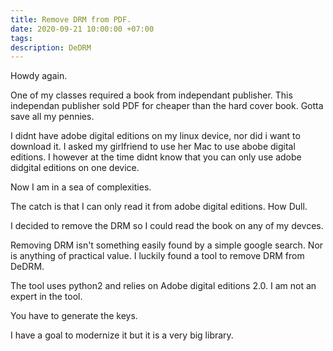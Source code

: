 ```yaml
---
title: Remove DRM from PDF.
date: 2020-09-21 10:00:00 +07:00
tags: 
description: DeDRM
---
```


Howdy again.

One of my classes required a book from independant publisher.
This independan publisher sold PDF for cheaper than the hard cover book.
Gotta save all my pennies.

I didnt have adobe digital editions on my linux device, nor did i want to download it.
I asked my girlfriend to use her Mac to use abobe digital editions.
I however at the time didnt know that you can only use adobe didgital editions on one device.

Now I am in a sea of complexities.

The catch is that I can only read it from adobe digital editions.
How Dull.

I decided to remove the DRM so I could read the book on any of my devces.

Removing DRM isn't something easily found by a simple google search. 
Nor is anything of practical value.
I luckily found a tool to remove DRM from DeDRM.

The tool uses python2 and relies on Adobe digital editions 2.0.
I am not an expert in the tool.

You have to generate the keys.


I have a goal to modernize it but it is a very big library.
